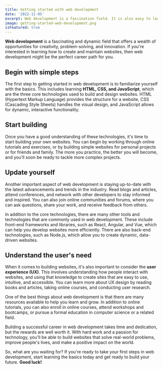 ```yaml
---
title: Getting started with web development
date: '2022-11-05'
excerpt: Web development is a fascination field. It is also easy to learn.
image: getting-started-web-development.png
isFeatured: true
---
```


**Web development** is a fascinating and dynamic field that offers a wealth of opportunities for creativity, problem-solving, and innovation. If you're interested in learning how to create and maintain websites, then web development might be the perfect career path for you.

## Begin with simple steps

The first step to getting started in web development is to familiarize yourself with the basics. This includes learning **HTML, CSS, and JavaScript**, which are the three core technologies used to build and design websites. HTML (Hypertext Markup Language) provides the structure for a website, CSS (Cascading Style Sheets) handles the visual design, and JavaScript allows for dynamic, interactive functionality.

## Start building

Once you have a good understanding of these technologies, it's time to start building your own websites. You can begin by working through online tutorials and exercises, or by building simple websites for personal projects or for friends and family. The more you practice, the better you will become, and you'll soon be ready to tackle more complex projects.

## Update yourself

Another important aspect of web development is staying up-to-date with the latest advancements and trends in the industry. Read blogs and articles, attend conferences, and network with other developers to stay informed and inspired. You can also join online communities and forums, where you can ask questions, share your work, and receive feedback from others.

In addition to the core technologies, there are many other tools and technologies that are commonly used in web development. These include front-end frameworks and libraries, such as React, Angular, and Vue, which can help you develop websites more efficiently. There are also back-end technologies, such as Node.js, which allow you to create dynamic, data-driven websites.

## Understand the user's need

When it comes to building websites, it's also important to consider the **user experience (UX)**. This involves understanding how people interact with websites, and using that knowledge to create sites that are easy to use, intuitive, and accessible. You can learn more about UX design by reading books and articles, taking online courses, and conducting user research.

One of the best things about web development is that there are many resources available to help you learn and grow. In addition to online tutorials, you can also enroll in online courses, attend workshops and bootcamps, or pursue a formal education in computer science or a related field.

Building a successful career in web development takes time and dedication, but the rewards are well worth it. With hard work and a passion for technology, you'll be able to build websites that solve real-world problems, improve people's lives, and make a positive impact on the world.

So, what are you waiting for? If you're ready to take your first steps in web development, start learning the basics today and get ready to build your future. **Good luck!**
